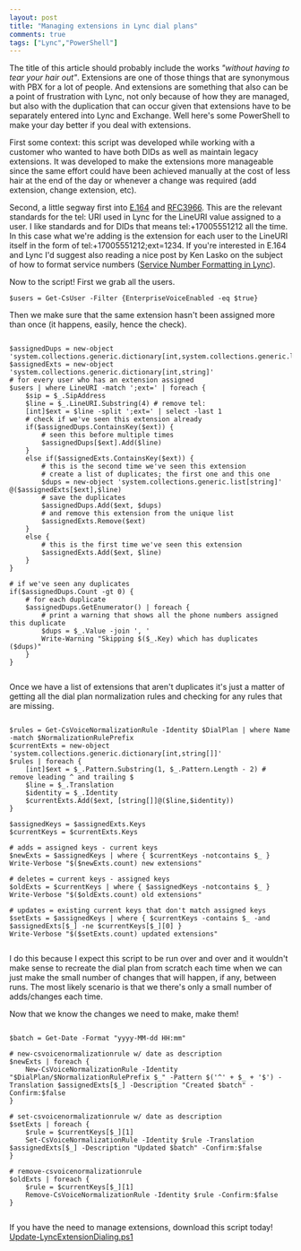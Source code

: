 ```yaml
---
layout: post
title: "Managing extensions in Lync dial plans"
comments: true
tags: ["Lync","PowerShell"]
---
```


The title of this article should probably include the works _"without having to tear your hair out"_. Extensions are one of those things that are synonymous with PBX for a lot of people. And extensions are something that also can be a point of frustration with Lync, not only because of how they are managed, but also with the duplication that can occur given that extensions have to be separately entered into Lync and Exchange. Well here's some PowerShell to make your day better if you deal with extensions.

First some context: this script was developed while working with a customer who wanted to have both DIDs as well as maintain legacy extensions. It was developed to make the extensions more manageable since the same effort could have been achieved manually at the cost of less hair at the end of the day or whenever a change was required (add extension, change extension, etc).

Second, a little segway first into [E.164](http://www.itu.int/rec/T-REC-E.164-201011-I/en) and [RFC3966](https://tools.ietf.org/html/rfc3966). This are the relevant standards for the tel: URI used in Lync for the LineURI value assigned to a user. I like standards and for DIDs that means tel:+17005551212 all the time. In this case what we're adding is the extension for each user to the LineURI itself in the form of tel:+17005551212;ext=1234. If you're interested in E.164 and Lync I'd suggest also reading a nice post by Ken Lasko on the subject of how to format service numbers ([Service Number Formatting in Lync](http://ucken.blogspot.ca/2015/01/service-number-formatting-in-lync.html)).

Now to the script! First we grab all the users.

<pre class="hljs powershell"><code>$users = Get-CsUser -Filter {EnterpriseVoiceEnabled -eq $true}</code></pre>

Then we make sure that the same extension hasn't been assigned more than once (it happens, easily, hence the check).

<pre class="hljs powershell"><code>
$assignedDups = new-object 'system.collections.generic.dictionary[int,system.collections.generic.list[string]]'
$assignedExts = new-object 'system.collections.generic.dictionary[int,string]'
# for every user who has an extension assigned
$users | where LineURI -match ';ext=' | foreach {
	$sip = $_.SipAddress
	$line = $_.LineURI.Substring(4) # remove tel:
	[int]$ext = $line -split ';ext=' | select -last 1
	# check if we've seen this extension already
	if($assignedDups.ContainsKey($ext)) {
		# seen this before multiple times
		$assignedDups[$ext].Add($line)
	}
	else if($assignedExts.ContainsKey($ext)) {
		# this is the second time we've seen this extension
		# create a list of duplicates; the first one and this one
		$dups = new-object 'system.collections.generic.list[string]' @($assignedExts[$ext],$line)
		# save the duplicates
		$assignedDups.Add($ext, $dups)
		# and remove this extension from the unique list
		$assignedExts.Remove($ext)
	}
	else {
		# this is the first time we've seen this extension
		$assignedExts.Add($ext, $line)
	}
}

# if we've seen any duplicates
if($assignedDups.Count -gt 0) {
	# for each duplicate
	$assignedDups.GetEnumerator() | foreach {
		# print a warning that shows all the phone numbers assigned this duplicate
		$dups = $_.Value -join ', '
		Write-Warning "Skipping $($_.Key) which has duplicates ($dups)" 
	}
}

</code></pre>

Once we have a list of extensions that aren't duplicates it's just a matter of getting all the dial plan normalization rules and checking for any rules that are missing.

<pre class="hljs powershell"><code>
$rules = Get-CsVoiceNormalizationRule -Identity $DialPlan | where Name -match $NormalizationRulePrefix
$currentExts = new-object 'system.collections.generic.dictionary[int,string[]]'
$rules | foreach {
	[int]$ext = $_.Pattern.Substring(1, $_.Pattern.Length - 2) # remove leading ^ and trailing $
	$line = $_.Translation
	$identity = $_.Identity
	$currentExts.Add($ext, [string[]]@($line,$identity))
}

$assignedKeys = $assignedExts.Keys
$currentKeys = $currentExts.Keys

# adds = assigned keys - current keys
$newExts = $assignedKeys | where { $currentKeys -notcontains $_ }
Write-Verbose "$($newExts.count) new extensions"

# deletes = current keys - assigned keys
$oldExts = $currentKeys | where { $assignedKeys -notcontains $_ }
Write-Verbose "$($oldExts.count) old extensions"

# updates = existing current keys that don't match assigned keys
$setExts = $assignedKeys | where { $currentKeys -contains $_ -and $assignedExts[$_] -ne $currentKeys[$_][0] }
Write-Verbose "$($setExts.count) updated extensions"

</code></pre>

I do this because I expect this script to be run over and over and it wouldn't make sense to recreate the dial plan from scratch each time when we can just make the small number of changes that will happen, if any, between runs. The most likely scenario is that we there's only a small number of adds/changes each time.

Now that we know the changes we need to make, make them!

<pre class="hljs powershell"><code>
$batch = Get-Date -Format "yyyy-MM-dd HH:mm"

# new-csvoicenormalizationrule w/ date as description
$newExts | foreach {
	New-CsVoiceNormalizationRule -Identity "$DialPlan/$NormalizationRulePrefix $_" -Pattern $('^' + $_ + '$') -Translation $assignedExts[$_] -Description "Created $batch" -Confirm:$false
}

# set-csvoicenormalizationrule w/ date as description
$setExts | foreach {
	$rule = $currentKeys[$_][1]
	Set-CsVoiceNormalizationRule -Identity $rule -Translation $assignedExts[$_] -Description "Updated $batch" -Confirm:$false
}

# remove-csvoicenormalizationrule
$oldExts | foreach {
	$rule = $currentKeys[$_][1]
	Remove-CsVoiceNormalizationRule -Identity $rule -Confirm:$false
}

</code></pre>

If you have the need to manage extensions, download this script today!
<a class="download" href="/content/Update-LyncExtensionDialing.ps1"><i class="fa fa-file-text-o"></i> Update-LyncExtensionDialing.ps1 <i class="fa fa-download"></i></a>
